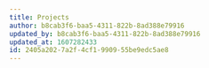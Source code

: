 ```yaml
---
title: Projects
author: b8cab3f6-baa5-4311-822b-8ad388e79916
updated_by: b8cab3f6-baa5-4311-822b-8ad388e79916
updated_at: 1607282433
id: 2405a202-7a2f-4cf1-9909-55be9edc5ae8
---
```

